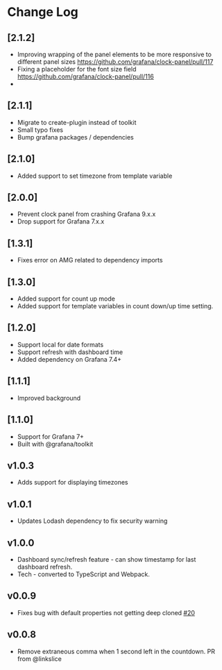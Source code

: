 # Change Log

## [2.1.2]
- Improving wrapping of the panel elements to be more responsive to different panel sizes https://github.com/grafana/clock-panel/pull/117
- Fixing a placeholder for the font size field https://github.com/grafana/clock-panel/pull/116
- 
## [2.1.1]
- Migrate to create-plugin instead of toolkit
- Small typo fixes
- Bump grafana packages / dependencies

## [2.1.0]
- Added support to set timezone from template variable

## [2.0.0]
- Prevent clock panel from crashing Grafana 9.x.x
- Drop support for Grafana 7.x.x

## [1.3.1]

- Fixes error on AMG related to dependency imports

## [1.3.0]

- Added support for count up mode
- Added support for template variables in count down/up time setting.

## [1.2.0]

- Support local for date formats
- Support refresh with dashboard time
- Added dependency on Grafana 7.4+

## [1.1.1]

- Improved background

## [1.1.0]

- Support for Grafana 7+
- Built with @grafana/toolkit

## v1.0.3

- Adds support for displaying timezones

## v1.0.1

- Updates Lodash dependency to fix security warning

## v1.0.0

- Dashboard sync/refresh feature - can show timestamp for last dashboard refresh.
- Tech - converted to TypeScript and Webpack.

## v0.0.9

- Fixes bug with default properties not getting deep cloned [#20](https://github.com/grafana/clock-panel/issues/20)

## v0.0.8

- Remove extraneous comma when 1 second left in the countdown. PR from @linkslice

